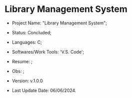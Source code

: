 # Library Management System

- Project Name: "Library Management System";
- Status: Concluded;
- Languages: C;
- Softwares/Work Tools: 'V.S. Code';
- Resume: ;
- Obs: ;
- Version: v.1.0.0

- Last Update Date: 06/06/2024.
